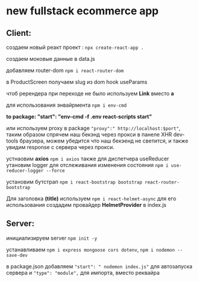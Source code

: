 # new fullstack ecommerce app 

## Client:
создаем новый реакт проект : `npx create-react-app .` 

создаем моковые данные в  data.js

добавляем router-dom `npm i react-router-dom`

в ProductScreen получаем slug из dom hook useParams

чтоб ререндера при переходе не было используем **Link** вместо **a** 

для использования энвайрмента `npm i env-cmd` 


**to package: "start": "env-cmd -f .env react-scripts start"**

или используем proxy в package `"proxy":" http://localhost:$port"`, таким образом спрячем наш бекэнд через прокси
в панеле XHR dev-tools браузера, можем убедится что наш бекэенд не светится, и также увидим response с сервера через прокси.
 
устнаовим **axios** `npm i axios`
также для диспетчера useReducer утановим logger для отслеживания изменения состояния `npm i use-reducer-logger --force`


установим бутстрап `npm i react-bootstrap bootstrap react-router-bootstrap`


Для заголовка **(title)** используем `npm i react-helmet-async` для его использования создадим провайдер **HelmetProvider** в index.js



## Server: 

инициализируем server `npm init -y`

устанавливаем `npm i express mongoose cors dotenv`, `npm i nodemon --save-dev`

в package.json добавляем `"start": " nodemon index.js"` для автозапуска сервера и `"type": "module",` для импорта, вместо реквайра 
